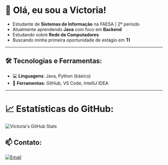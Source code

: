 # 👋 Olá, eu sou a Victoria!

- Estudante de **Sistemas de Informação** na FAESA | 2º período  
- Atualmente aprendendo **Java** com foco em **Backend**
- Estudando sobre **Rede de Computadores**
- Buscando minha primeira oportunidade de estágio em **TI**  

---

## 🛠️ Tecnologias e Ferramentas:
- 💻 **Linguagens**: Java, Python (básico)
- 🔧 **Ferramentas**: GitHub, VS Code, IntelliJ IDEA

---

# 📈 Estatísticas do GitHub:
![Victoria's GitHub Stats](https://github-readme-stats.vercel.app/api?username=victoriasfia&show_icons=true&theme=dracula)  

## 📫 Contato:
[![Email](https://img.shields.io/badge/Gmail-red?style=for-the-badge&logo=gmail&logoColor=white)](victoriasfia@gmail.com)  
